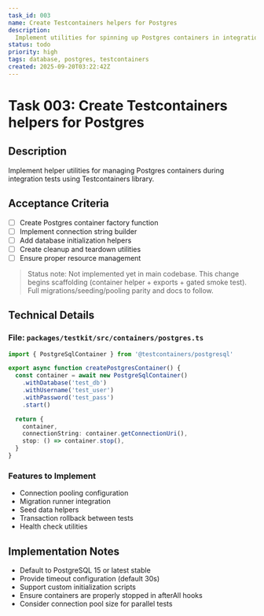 ```yaml
---
task_id: 003
name: Create Testcontainers helpers for Postgres
description:
  Implement utilities for spinning up Postgres containers in integration tests
status: todo
priority: high
tags: database, postgres, testcontainers
created: 2025-09-20T03:22:42Z
---
```


# Task 003: Create Testcontainers helpers for Postgres

## Description

Implement helper utilities for managing Postgres containers during integration
tests using Testcontainers library.

## Acceptance Criteria

- [ ] Create Postgres container factory function
- [ ] Implement connection string builder
- [ ] Add database initialization helpers
- [ ] Create cleanup and teardown utilities
- [ ] Ensure proper resource management

> Status note: Not implemented yet in main codebase. This change begins
> scaffolding (container helper + exports + gated smoke test). Full
> migrations/seeding/pooling parity and docs to follow.

## Technical Details

### File: `packages/testkit/src/containers/postgres.ts`

```typescript
import { PostgreSqlContainer } from '@testcontainers/postgresql'

export async function createPostgresContainer() {
  const container = await new PostgreSqlContainer()
    .withDatabase('test_db')
    .withUsername('test_user')
    .withPassword('test_pass')
    .start()

  return {
    container,
    connectionString: container.getConnectionUri(),
    stop: () => container.stop(),
  }
}
```

### Features to Implement

- Connection pooling configuration
- Migration runner integration
- Seed data helpers
- Transaction rollback between tests
- Health check utilities

## Implementation Notes

- Default to PostgreSQL 15 or latest stable
- Provide timeout configuration (default 30s)
- Support custom initialization scripts
- Ensure containers are properly stopped in afterAll hooks
- Consider connection pool size for parallel tests
